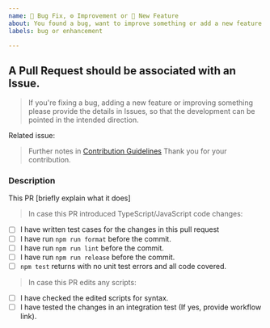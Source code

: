 ```yaml
---
name: 🐞 Bug Fix, ⚙ Improvement or 🎉 New Feature
about: You found a bug, want to improve something or add a new feature
labels: bug or enhancement

---
```


## A Pull Request should be associated with an Issue.

> If you're fixing a bug, adding a new feature or improving something please provide the details in Issues,
> so that the development can be pointed in the intended direction.

Related issue: <!-- Please link the related issue -->

> Further notes in [Contribution Guidelines](.github/CONTRIBUTING.md)
> Thank you for your contribution.

### Description

This PR [briefly explain what it does]

> In case this PR introduced TypeScript/JavaScript code changes:

- [ ] I have written test cases for the changes in this pull request
- [ ] I have run `npm run format` before the commit.
- [ ] I have run `npm run lint` before the commit.
- [ ] I have run `npm run release` before the commit.
- [ ] `npm test` returns with no unit test errors and all code covered.

> In case this PR edits any scripts:

- [ ] I have checked the edited scripts for syntax.
- [ ] I have tested the changes in an integration test (If yes, provide workflow link).

<!--
- Please target the develop branch when submitting the pull request.
-->